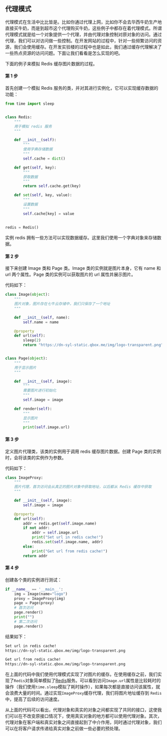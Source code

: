 ## 代理模式

代理模式在生活中比比皆是。比如你通过代理上网，比如你不会去华西牛奶生产地直接买牛奶，而是到超市这个代理购买牛奶，这些例子中都存在着代理模式。所谓代理模式就是给一个对象提供一个代理，并由代理对象控制对原对象的访问。通过代理，我们可以对访问做一些控制。在开发网站的过程中，针对一些频繁访问的资源，我们会使用缓存。在开发实验楼的过程中也是如此，我们通过缓存代理解决了一些热点资源的访问问题。下面让我们看看是怎么实现的吧。

下面的例子来模拟 Redis 缓存图片数据的过程。

#### 第 1 步

首先创建一个模拟 Redis 服务的类，并对其进行实例化，它可以实现缓存数据的功能：

```python
from time import sleep


class Redis:
    """
    用于模拟 redis 服务
    """

    def __init__(self):
        """
        使用字典存储数据
        """
        self.cache = dict()

    def get(self, key):
        """
        获取数据
        """
        return self.cache.get(key)

    def set(self, key, value):
        """
        设置数据
        """
        self.cache[key] = value
        
        
redis = Redis()
```

实例 redis 拥有一些方法可以实现数据缓存。这里我们使用一个字典对象来存储数据。

#### 第 2 步

接下来创建 Image 类和 Page 类。Image 类的实例就是图片本身，它有 name 和 url 两个属性。Page 类的实例可以获取图片的 url 属性并展示图片。

代码如下：

```python
class Image(object):
    """
    图片对象，图片存在七牛云存储中，我们只保存了一个地址
    """

    def __init__(self, name):
        self.name = name

    @property
    def url(self):
        sleep(2)
        return "https://dn-syl-static.qbox.me/img/logo-transparent.png"


class Page(object):
    """
    用于显示图片
    """

    def __init__(self, image):
        """
        需要图片进行初始化
        """
        self.image = image

    def render(self):
        """
        显示图片
        """
        print(self.image.url)
```

#### 第 3 步

定义图片代理类，该类的实例用于调用 redis 缓存图片数据。创建 Page 类的实例时，会将该类的实例作为参数。

代码如下：

```python
class ImageProxy:
    """
    图片代理，首次访问会从真正的图片对象中获取地址，以后都从 Redis 缓存中获取
    """

    def __init__(self, image):
        self.image = image

    @property
    def url(self):
        addr = redis.get(self.image.name)
        if not addr:
            addr = self.image.url
            print("Set url in redis cache!")
            redis.set(self.image.name, addr)
        else:
            print("Get url from redis cache!")
        return addr
```

#### 第 4 步

创建各个类的实例进行测试：

```python
if __name__ == '__main__':
    img = Image(name="logo")
    proxy = ImageProxy(img)
    page = Page(proxy)
    # 首次访问
    page.render()
    print("")
    # 第二次访问
    page.render()
```

结果如下：

```bash
Set url in redis cache!
https://dn-syl-static.qbox.me/img/logo-transparent.png

Get url from redis cache!
https://dn-syl-static.qbox.me/img/logo-transparent.png
```

在上面的代码中我们使用代理模式实现了对图片的缓存。在使用缓存之前，我们实现了`Redis`对象简单模拟了[Redis](http://baike.baidu.com/item/Redis)服务。可以看到访问`Image.url`属性是比较耗时的操作（我们使用`time.sleep`模拟了耗时操作），如果每次都是直接访问该属性，就会浪费大量的时间。通过实现`ImageProxy`缓存代理，我们将图片地址缓存到 `Redis` 中，提高了后续的访问速度。

从上面的代码可以看出，代理对象和真实的对象之间都实现了共同的接口，这使我们可以在不改变原接口情况下，使用真实对象的地方都可以使用代理对象。其次，代理对象在客户端和真实对象之间直接起到了中介作用，同时通过代理对象，我们可以在将客户请求传递给真实对象之前做一些必要的预处理。